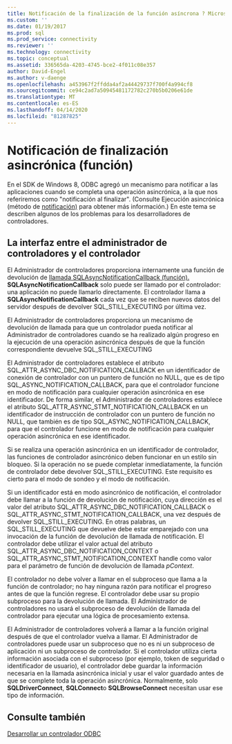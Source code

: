 ```yaml
---
title: Notificación de la finalización de la función asíncrona ? Microsoft Docs
ms.custom: ''
ms.date: 01/19/2017
ms.prod: sql
ms.prod_service: connectivity
ms.reviewer: ''
ms.technology: connectivity
ms.topic: conceptual
ms.assetid: 336565da-4203-4745-bce2-4f011c08e357
author: David-Engel
ms.author: v-daenge
ms.openlocfilehash: a453967f2ffdda4af2a44429737f700f4a994cf8
ms.sourcegitcommit: ce94c2ad7a50945481172782c270b5b0206e61de
ms.translationtype: MT
ms.contentlocale: es-ES
ms.lasthandoff: 04/14/2020
ms.locfileid: "81287825"
---
```

# <a name="notification-of-asynchronous-function-completion"></a>Notificación de finalización asincrónica (función)
En el SDK de Windows 8, ODBC agregó un mecanismo para notificar a las aplicaciones cuando se completa una operación asincrónica, a la que nos referiremos como "notificación al finalizar". (Consulte Ejecución asincrónica (método de [notificación)](../../../odbc/reference/develop-app/asynchronous-execution-notification-method.md) para obtener más información.) En este tema se describen algunos de los problemas para los desarrolladores de controladores.  
  
## <a name="the-interface-between-the-driver-manager-and-driver"></a>La interfaz entre el administrador de controladores y el controlador  
 El Administrador de controladores proporciona internamente una función de devolución de [llamada SQLAsyncNotificationCallback (función).](../../../odbc/reference/develop-driver/sqlasyncnotificationcallback-function.md) **SQLAsyncNotificationCallback** solo puede ser llamado por el controlador: una aplicación no puede llamarlo directamente. El controlador llama a **SQLAsyncNotificationCallback** cada vez que se reciben nuevos datos del servidor después de devolver SQL_STILL_EXECUTING por última vez.  
  
 El Administrador de controladores proporciona un mecanismo de devolución de llamada para que un controlador pueda notificar al Administrador de controladores cuando se ha realizado algún progreso en la ejecución de una operación asincrónica después de que la función correspondiente devuelve SQL_STILL_EXECUTING  
  
 El Administrador de controladores establece el atributo SQL_ATTR_ASYNC_DBC_NOTIFICATION_CALLBACK en un identificador de conexión de controlador con un puntero de función no NULL, que es de tipo SQL_ASYNC_NOTIFICATION_CALLBACK, para que el controlador funcione en modo de notificación para cualquier operación asincrónica en ese identificador. De forma similar, el Administrador de controladores establece el atributo SQL_ATTR_ASYNC_STMT_NOTIFICATION_CALLBACK en un identificador de instrucción de controlador con un puntero de función no NULL, que también es de tipo SQL_ASYNC_NOTIFICATION_CALLBACK, para que el controlador funcione en modo de notificación para cualquier operación asincrónica en ese identificador.  
  
 Si se realiza una operación asincrónica en un identificador de controlador, las funciones de controlador asincrónico deben funcionar en un estilo sin bloqueo. Si la operación no se puede completar inmediatamente, la función de controlador debe devolver SQL_STILL_EXECUTING. Este requisito es cierto para el modo de sondeo y el modo de notificación.  
  
 Si un identificador está en modo asincrónico de notificación, el controlador debe llamar a la función de devolución de notificación, cuya dirección es el valor del atributo SQL_ATTR_ASYNC_DBC_NOTIFICATION_CALLBACK o SQL_ATTR_ASYNC_STMT_NOTIFICATION_CALLBACK, una vez después de devolver SQL_STILL_EXECUTING. En otras palabras, un SQL_STILL_EXECUTING que devuelve debe estar emparejado con una invocación de la función de devolución de llamada de notificación. El controlador debe utilizar el valor actual del atributo SQL_ATTR_ASYNC_DBC_NOTIFICATION_CONTEXT o SQL_ATTR_ASYNC_STMT_NOTIFICATION_CONTEXT handle como valor para el parámetro de función de devolución de llamada *pContext*.  
  
 El controlador no debe volver a llamar en el subproceso que llama a la función de controlador; no hay ninguna razón para notificar el progreso antes de que la función regrese. El controlador debe usar su propio subproceso para la devolución de llamada. El Administrador de controladores no usará el subproceso de devolución de llamada del controlador para ejecutar una lógica de procesamiento extensa.  
  
 El Administrador de controladores volverá a llamar a la función original después de que el controlador vuelva a llamar. El Administrador de controladores puede usar un subproceso que no es ni un subproceso de aplicación ni un subproceso de controlador. Si el controlador utiliza cierta información asociada con el subproceso (por ejemplo, token de seguridad o identificador de usuario), el controlador debe guardar la información necesaria en la llamada asincrónica inicial y usar el valor guardado antes de que se complete toda la operación asincrónica. Normalmente, solo **SQLDriverConnect**, **SQLConnect**o **SQLBrowseConnect** necesitan usar ese tipo de información.  
  
## <a name="see-also"></a>Consulte también  
 [Desarrollar un controlador ODBC](../../../odbc/reference/develop-driver/developing-an-odbc-driver.md)
